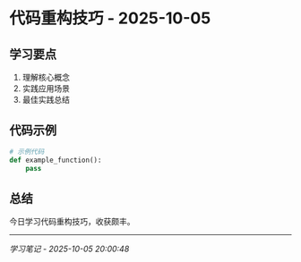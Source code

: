 # 代码重构技巧 - 2025-10-05

## 学习要点
1. 理解核心概念
2. 实践应用场景
3. 最佳实践总结

## 代码示例
```python
# 示例代码
def example_function():
    pass
```

## 总结
今日学习代码重构技巧，收获颇丰。

---
*学习笔记 - 2025-10-05 20:00:48*
